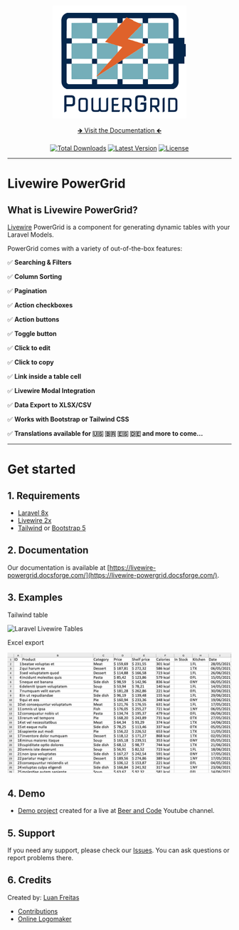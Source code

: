 <div align="center">
	<p><img  src="docs/img/logo.png" alt="PowerGrid Logo"></p>
    <p align="center">
        <a href="https://livewire-powergrid.docsforge.com/" target="_blank">&#129146; Visit the Documentation &#129144;</a><br/><br/> 
    <a href="https://packagist.org/packages/power-components/livewire-powergrid"><img alt="Total Downloads" src="https://img.shields.io/packagist/dt/power-components/livewire-powergrid"></a>
    <a href="https://packagist.org/packages/power-components/livewire-powergrid"><img alt="Latest Version" src="https://img.shields.io/packagist/v/power-components/livewire-powergrid"></a>
    <a href="https://packagist.org/packages/power-components/livewire-powergrid"><img alt="License" src="https://img.shields.io/packagist/l/power-components/livewire-powergrid"></a>
</p>
</div>

------
 
# Livewire PowerGrid

## What is Livewire PowerGrid?

[Livewire](https://laravel-livewire.com) PowerGrid is a component for  generating dynamic tables with your Laravel Models.

PowerGrid comes with a variety of out-of-the-box features:

✅ **Searching & Filters**

✅ **Column Sorting**

✅ **Pagination**

✅ **Action checkboxes**

✅ **Action buttons**

✅ **Toggle button**

✅ **Click to edit**

✅ **Click to copy**

✅ **Link inside a table cell**

✅ **Livewire Modal Integration**

✅ **Data Export to XLSX/CSV**

✅ **Works with Bootstrap or Tailwind CSS**

✅ **Translations available for 🇺🇸 🇧🇷 🇪🇸 🇩🇪 and more to come...**

---

# Get started

## 1. Requirements

- [Laravel 8x](https://laravel.com/docs/8.x/installation)
- [Livewire 2x](https://laravel-livewire.com)
- [Tailwind](https://tailwindcss.com/docs/guides/laravel) or [Bootstrap 5](https://getbootstrap.com/docs/5.0/getting-started/introduction/)

## 2. Documentation

Our documentation is available at [https://livewire-powergrid.docsforge.com/](https://livewire-powergrid.docsforge.com/).

## 3. Examples

Tailwind table

 ![Laravel Livewire Tables](docs/img/tailwind.gif)

Excel export

 ![Laravel Livewire Tables](docs/img/export.png)

## 4. Demo

 - [Demo project](https://github.com/Power-Components/powergrid-demo) created for a live at [Beer and Code](https://www.youtube.com/watch?v=Mml5aagMOm4&ab_channel=BeerandCode) Youtube channel.

## 5. Support

If you need any support, please check our [Issues](https://github.com/Power-Components/livewire-powergrid/issues). You can ask questions or report problems there.

## 6. Credits

Created by: [Luan Freitas](https://github.com/luanfreitasdev)

- [Contributions](https://github.com/Power-Components/livewire-powergrid/pulls)
- [Online Logomaker](https://onlinelogomaker.com/logomaker/?project=50439167)
